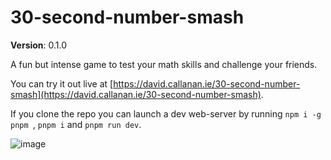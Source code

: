 # 30-second-number-smash

**Version**: 0.1.0

A fun but intense game to test your math skills and challenge your friends.

You can try it out live at [https://david.callanan.ie/30-second-number-smash](https://david.callanan.ie/30-second-number-smash).

If you clone the repo you can launch a dev web-server by running `npm i -g pnpm `, `pnpm i` and `pnpm run dev`.

![image](https://user-images.githubusercontent.com/40340425/216094613-95ef034b-a6a4-4be2-a1a8-27054853008b.png)
